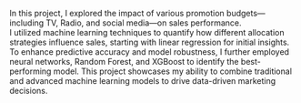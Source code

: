 In this project, I explored the impact of various promotion budgets—including TV, Radio, and social media—on sales performance.  
I utilized machine learning techniques to quantify how different allocation strategies influence sales, starting with linear regression for initial insights.
To enhance predictive accuracy and model robustness, I further employed neural networks, Random Forest, and XGBoost to identify the best-performing model. 
This project showcases my ability to combine traditional and advanced machine learning models to drive data-driven marketing decisions.

